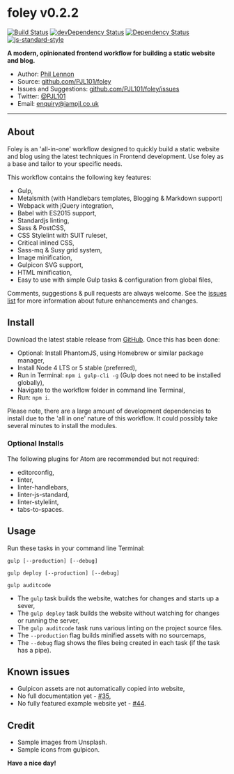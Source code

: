 # foley v0.2.2

[![Build Status](https://travis-ci.org/PJL101/foley.svg?branch=master)](https://travis-ci.org/PJL101/foley)
[![devDependency Status](https://david-dm.org/PJL101/foley/dev-status.svg)](https://david-dm.org/PJL101/foley#info=devDependencies)
[![Dependency Status](https://david-dm.org/PJL101/foley.svg)](https://david-dm.org/PJL101/foley)
[![js-standard-style](https://img.shields.io/badge/code%20style-standard-brightgreen.svg)](http://standardjs.com/)

**A modern, opinionated frontend workflow for building a static website and blog.**

* Author: [Phil Lennon](http://iampjl.co.uk)
* Source: [github.com/PJL101/foley](http://github.com/PJL101/foley)
* Issues and Suggestions: [github.com/PJL101/foley/issues](http://github.com/PJL101/foley/issues)
* Twitter: [@PJL101](http://twitter.com/pjl101)
* Email: [enquiry@iampjl.co.uk](mailto:enquiry@iampjl.co.uk)

***

## About

Foley is an 'all-in-one' workflow designed to quickly build a static website and blog using the latest techniques in Frontend development. Use foley as a base and tailor to your specific needs.

This workflow contains the following key features:

* Gulp,
* Metalsmith (with Handlebars templates, Blogging & Markdown support)
* Webpack with jQuery integration,
* Babel with ES2015 support,
* Standardjs linting,
* Sass & PostCSS,
* CSS Stylelint with SUIT ruleset,
* Critical inlined CSS,
* Sass-mq & Susy grid system,
* Image minification,
* Gulpicon SVG support,
* HTML minification,
* Easy to use with simple Gulp tasks & configuration from global files,

Comments, suggestions & pull requests are always welcome. See the [issues list](https://github.com/PJL101/foley/issues) for more information about future enhancements and changes.

## Install

Download the latest stable release from [GitHub](https://github.com/PJL101/foley/releases). Once this has been done:

* Optional: Install PhantomJS, using Homebrew or similar package manager,
* Install Node 4 LTS or 5 stable (preferred),
* Run in Terminal: `npm i gulp-cli -g` (Gulp does not need to be installed globally),
* Navigate to the workflow folder in command line Terminal,
* Run: `npm i`.

Please note, there are a large amount of development dependencies to install due to the 'all in one' nature of this workflow. It could possibly take several minutes to install the modules.

### Optional Installs

The following plugins for Atom are recommended but not required:

* editorconfig,
* linter,
* linter-handlebars,
* linter-js-standard,
* linter-stylelint,
* tabs-to-spaces.

## Usage

Run these tasks in your command line Terminal:

`gulp [--production] [--debug]`

`gulp deploy [--production] [--debug]`

`gulp auditcode`

* The `gulp` task builds the website, watches for changes and starts up a sever,
* The `gulp deploy` task builds the website without watching for changes or running the server,
* The `gulp auditcode` task runs various linting on the project source files.
* The `--production` flag builds minified assets with no sourcemaps,
* The `--debug` flag shows the files being created in each task (if the task has a pipe).

## Known issues

* Gulpicon assets are not automatically copied into website,
* No full documentation yet - [#35](https://github.com/PJL101/foley/issues/35),
* No fully featured example website yet - [#44](https://github.com/PJL101/foley/issues/44).

## Credit

* Sample images from Unsplash.
* Sample icons from gulpicon.

**Have a nice day!**
